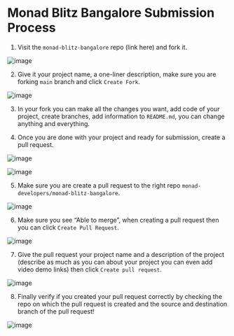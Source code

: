 # Monad Blitz Bangalore Submission Process

1. Visit the `monad-blitz-bangalore` repo (link here) and fork it.

![image](https://github.com/user-attachments/assets/ab46b2ea-ee0f-4237-87ef-c33bb1a94749)

2. Give it your project name, a one-liner description, make sure you are forking `main` branch and click `Create Fork`.

![image](https://github.com/user-attachments/assets/ffdebab7-c340-4e14-bd3c-36905f1016a3)

3. In your fork you can make all the changes you want, add code of your project, create branches, add information to `README.md`, you can change anything and everything.

4. Once you are done with your project and ready for submission, create a pull request.

![image](https://github.com/user-attachments/assets/58aa7140-55db-49db-9361-332449dbe116)

![image](https://github.com/user-attachments/assets/5c8c61b1-23fd-4177-b06e-e8fca3a61ad4)

5. Make sure you are create a pull request to the right repo `monad-developers/monad-blitz-bangalore`.

![image](https://github.com/user-attachments/assets/41774ebc-d64c-43de-b3be-7e46d21bcaba)

6. Make sure you see “Able to merge”, when creating a pull request then you can click `Create Pull Request`.

![image](https://github.com/user-attachments/assets/b52f5e6f-9091-43af-9025-f2c61a7d1205)

7. Give the pull request your project name and a description of the project (describe as much as you can about your project you can even add video demo links) then click `Create pull request`.

![image](https://github.com/user-attachments/assets/9a3cc30a-498f-4d83-9060-adb11f88eff6)

8. Finally verify if you created your pull request correctly by checking the repo on which the pull request is created and the source and destination branch of the pull request!

![image](https://github.com/user-attachments/assets/b16befcd-2c29-4520-aa70-29883306e85c)
